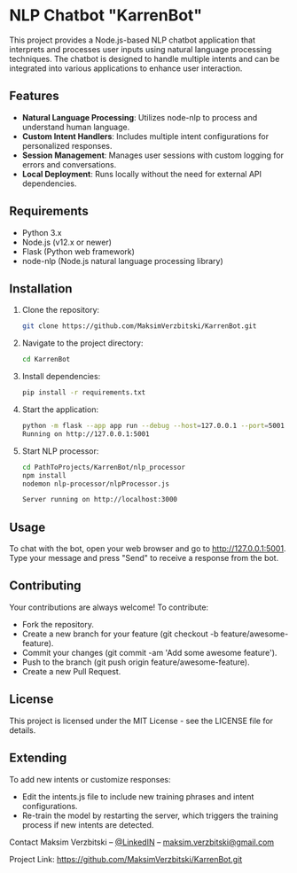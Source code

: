 # NLP Chatbot "KarrenBot"

This project provides a Node.js-based NLP chatbot application that interprets and processes user inputs using natural language processing techniques. The chatbot is designed to handle multiple intents and can be integrated into various applications to enhance user interaction.

## Features

- **Natural Language Processing**: Utilizes node-nlp to process and understand human language.
- **Custom Intent Handlers**: Includes multiple intent configurations for personalized responses.
- **Session Management**: Manages user sessions with custom logging for errors and conversations.
- **Local Deployment**: Runs locally without the need for external API dependencies.

## Requirements

- Python 3.x
- Node.js (v12.x or newer)
- Flask (Python web framework)
- node-nlp (Node.js natural language processing library)

## Installation


1. Clone the repository:
   ```bash
   git clone https://github.com/MaksimVerzbitski/KarrenBot.git

2. Navigate to the project directory:
   ```bash
   cd KarrenBot

3. Install dependencies:
   ```bash
   pip install -r requirements.txt

4. Start the application:
   ```bash
   python -m flask --app app run --debug --host=127.0.0.1 --port=5001
   Running on http://127.0.0.1:5001

5. Start NLP processor:
   ```bash
   cd PathToProjects/KarrenBot/nlp_processor
   npm install
   nodemon nlp-processor/nlpProcessor.js 

   Server running on http://localhost:3000
   

## Usage
To chat with the bot, open your web browser and go to http://127.0.0.1:5001. Type your message and press "Send" to receive a response from the bot.

## Contributing
Your contributions are always welcome! To contribute:

- Fork the repository.
- Create a new branch for your feature (git checkout -b feature/awesome-feature).
- Commit your changes (git commit -am 'Add some awesome feature').
- Push to the branch (git push origin feature/awesome-feature).
- Create a new Pull Request.

## License
This project is licensed under the MIT License - see the LICENSE file for details.   



## Extending
To add new intents or customize responses:

- Edit the intents.js file to include new training phrases and intent configurations.
- Re-train the model by restarting the server, which triggers the training process if new intents are detected.


Contact
Maksim Verzbitski – [@LinkedIN](https://www.linkedin.com/in/maksim-ver%C5%BEbitski-33a65b205/) – maksim.verzbitski@gmail.com

Project Link: https://github.com/MaksimVerzbitski/KarrenBot.git






